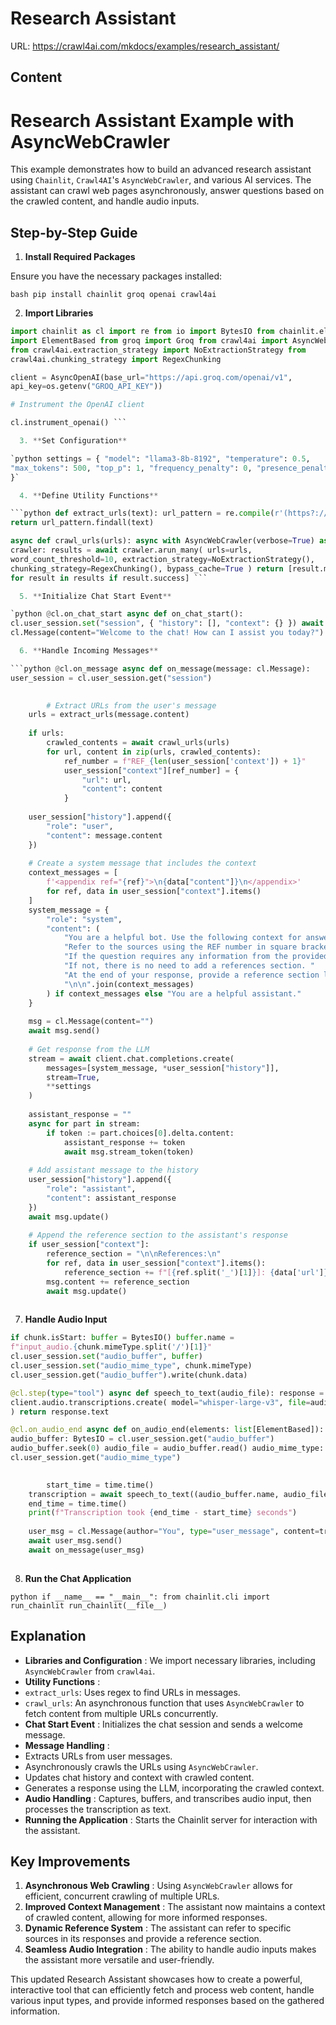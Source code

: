 # Research Assistant

URL: https://crawl4ai.com/mkdocs/examples/research_assistant/

## Content

# Research Assistant Example with AsyncWebCrawler

This example demonstrates how to build an advanced research assistant using
`Chainlit`, `Crawl4AI`'s `AsyncWebCrawler`, and various AI services. The
assistant can crawl web pages asynchronously, answer questions based on the
crawled content, and handle audio inputs.

## Step-by-Step Guide

  1. **Install Required Packages**

Ensure you have the necessary packages installed:

`bash pip install chainlit groq openai crawl4ai`

  2. **Import Libraries**

```python import os import time import asyncio from openai import AsyncOpenAI
import chainlit as cl import re from io import BytesIO from chainlit.element
import ElementBased from groq import Groq from crawl4ai import AsyncWebCrawler
from crawl4ai.extraction_strategy import NoExtractionStrategy from
crawl4ai.chunking_strategy import RegexChunking

client = AsyncOpenAI(base_url="https://api.groq.com/openai/v1",
api_key=os.getenv("GROQ_API_KEY"))

# Instrument the OpenAI client

cl.instrument_openai() ```

  3. **Set Configuration**

`python settings = { "model": "llama3-8b-8192", "temperature": 0.5,
"max_tokens": 500, "top_p": 1, "frequency_penalty": 0, "presence_penalty": 0,
}`

  4. **Define Utility Functions**

```python def extract_urls(text): url_pattern = re.compile(r'(https?://\S+)')
return url_pattern.findall(text)

async def crawl_urls(urls): async with AsyncWebCrawler(verbose=True) as
crawler: results = await crawler.arun_many( urls=urls,
word_count_threshold=10, extraction_strategy=NoExtractionStrategy(),
chunking_strategy=RegexChunking(), bypass_cache=True ) return [result.markdown
for result in results if result.success] ```

  5. **Initialize Chat Start Event**

`python @cl.on_chat_start async def on_chat_start():
cl.user_session.set("session", { "history": [], "context": {} }) await
cl.Message(content="Welcome to the chat! How can I assist you today?").send()`

  6. **Handle Incoming Messages**

```python @cl.on_message async def on_message(message: cl.Message):
user_session = cl.user_session.get("session")

    
        # Extract URLs from the user's message
    urls = extract_urls(message.content)
    
    if urls:
        crawled_contents = await crawl_urls(urls)
        for url, content in zip(urls, crawled_contents):
            ref_number = f"REF_{len(user_session['context']) + 1}"
            user_session["context"][ref_number] = {
                "url": url,
                "content": content
            }
    
    user_session["history"].append({
        "role": "user",
        "content": message.content
    })
    
    # Create a system message that includes the context
    context_messages = [
        f'<appendix ref="{ref}">\n{data["content"]}\n</appendix>'
        for ref, data in user_session["context"].items()
    ]
    system_message = {
        "role": "system",
        "content": (
            "You are a helpful bot. Use the following context for answering questions. "
            "Refer to the sources using the REF number in square brackets, e.g., [1], only if the source is given in the appendices below.\n\n"
            "If the question requires any information from the provided appendices or context, refer to the sources. "
            "If not, there is no need to add a references section. "
            "At the end of your response, provide a reference section listing the URLs and their REF numbers only if sources from the appendices were used.\n\n"
            "\n\n".join(context_messages)
        ) if context_messages else "You are a helpful assistant."
    }
    
    msg = cl.Message(content="")
    await msg.send()
    
    # Get response from the LLM
    stream = await client.chat.completions.create(
        messages=[system_message, *user_session["history"]],
        stream=True,
        **settings
    )
    
    assistant_response = ""
    async for part in stream:
        if token := part.choices[0].delta.content:
            assistant_response += token
            await msg.stream_token(token)
    
    # Add assistant message to the history
    user_session["history"].append({
        "role": "assistant",
        "content": assistant_response
    })
    await msg.update()
    
    # Append the reference section to the assistant's response
    if user_session["context"]:
        reference_section = "\n\nReferences:\n"
        for ref, data in user_session["context"].items():
            reference_section += f"[{ref.split('_')[1]}]: {data['url']}\n"
        msg.content += reference_section
        await msg.update()
    

```

  7. **Handle Audio Input**

```python @cl.on_audio_chunk async def on_audio_chunk(chunk: cl.AudioChunk):
if chunk.isStart: buffer = BytesIO() buffer.name =
f"input_audio.{chunk.mimeType.split('/')[1]}"
cl.user_session.set("audio_buffer", buffer)
cl.user_session.set("audio_mime_type", chunk.mimeType)
cl.user_session.get("audio_buffer").write(chunk.data)

@cl.step(type="tool") async def speech_to_text(audio_file): response = await
client.audio.transcriptions.create( model="whisper-large-v3", file=audio_file
) return response.text

@cl.on_audio_end async def on_audio_end(elements: list[ElementBased]):
audio_buffer: BytesIO = cl.user_session.get("audio_buffer")
audio_buffer.seek(0) audio_file = audio_buffer.read() audio_mime_type: str =
cl.user_session.get("audio_mime_type")

    
        start_time = time.time()
    transcription = await speech_to_text((audio_buffer.name, audio_file, audio_mime_type))
    end_time = time.time()
    print(f"Transcription took {end_time - start_time} seconds")
    
    user_msg = cl.Message(author="You", type="user_message", content=transcription)
    await user_msg.send()
    await on_message(user_msg)
    

```

  8. **Run the Chat Application**

`python if __name__ == "__main__": from chainlit.cli import run_chainlit
run_chainlit(__file__)`

## Explanation

  * **Libraries and Configuration** : We import necessary libraries, including `AsyncWebCrawler` from `crawl4ai`.
  * **Utility Functions** : 
  * `extract_urls`: Uses regex to find URLs in messages.
  * `crawl_urls`: An asynchronous function that uses `AsyncWebCrawler` to fetch content from multiple URLs concurrently.
  * **Chat Start Event** : Initializes the chat session and sends a welcome message.
  * **Message Handling** : 
  * Extracts URLs from user messages.
  * Asynchronously crawls the URLs using `AsyncWebCrawler`.
  * Updates chat history and context with crawled content.
  * Generates a response using the LLM, incorporating the crawled context.
  * **Audio Handling** : Captures, buffers, and transcribes audio input, then processes the transcription as text.
  * **Running the Application** : Starts the Chainlit server for interaction with the assistant.

## Key Improvements

  1. **Asynchronous Web Crawling** : Using `AsyncWebCrawler` allows for efficient, concurrent crawling of multiple URLs.
  2. **Improved Context Management** : The assistant now maintains a context of crawled content, allowing for more informed responses.
  3. **Dynamic Reference System** : The assistant can refer to specific sources in its responses and provide a reference section.
  4. **Seamless Audio Integration** : The ability to handle audio inputs makes the assistant more versatile and user-friendly.

This updated Research Assistant showcases how to create a powerful,
interactive tool that can efficiently fetch and process web content, handle
various input types, and provide informed responses based on the gathered
information.

